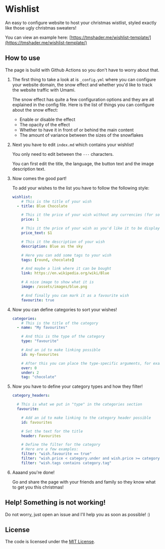# Wishlist

An easy to configure website to host your christmas wistlist, styled exactly like those ugly christmas sweaters!

You can view an example here: [https://tmshader.me/wishlist-template/](https://tmshader.me/wishlist-template/)

## How to use

The page is build with Github Actions so you don't have to worry about that.

1. The first thing to take a look at is `_config.yml` where you can configure your website domain, the snow effect and whether you'd like to track the website traffic with Umami.

    The snow effect has quite a few configuration options and they are all explained in the config file. Here is the list of things you can configure about the snow effect:

      - Enable or disable the effect
      - The opacity of the effect
      - Whether to have it in front of or behind the main content
      - The amount of variance between the sizes of the snowflakes

2. Next you have to edit `index.md` which contains your wishlist!

    You only need to edit between the `---` characters.

    You can first edit the title, the language, the button text and the image description text.

3. Now comes the good part!

    To add your wishes to the list you have to follow the following style:

    ```yaml
    wishlist:
        # This is the title of your wish
      - title: Blue Chocolate

        # This it the price of your wish without any currencies (for sorting and filtering)
        price: 1

        # This it the price of your wish as you'd like it to be displayed
        price_text: $1

        # This it the description of your wish
        description: Blue as the sky

        # Here you can add some tags to your wish
        tags: [round, chocolate]

        # And maybe a link where it can be bought
        link: https://en.wikipedia.org/wiki/Blue

        # A nice image to show what it is
        image: /assets/images/blue.png

        # And finally you can mark it as a favourite wish
        favourite: true
    ```

4. Now you can define categories to sort your wishes!

    ```yaml
    categories:
        # This is the title of the category
      - name: "My favourites"

        # And this is the type of the category
        type: "favourite"

        # And an id to make linking possible
        id: my-favourites

        # After this you can place the type-specific arguments, for example:
        over: 0
        under: 2
        tag: "chocolate"
    ```

5. Now you have to define your category types and how they filter!

    ```yaml
    category_headers:

      # This is what we put in "type" in the categories section
      favourite:

        # Add an id to make linking to the category header possible
        id: favourites

        # Set the text for the title
        header: Favourites

        # Define the filter for the category
        # Here are a few examples:
        filter: "wish.favourite == true"
        filter: "wish.price < category.under and wish.price >= category.over"
        filter: "wish.tags contains category.tag"
    ```

6. Aaaand you're done!

    Go and share the page with your friends and family so they know what to get you this christmas!



## Help! Something is not working!

Do not worry, just open an issue and I'll help you as soon as possible! :)



## License

The code is licensed under the [MIT License](LICENSE).